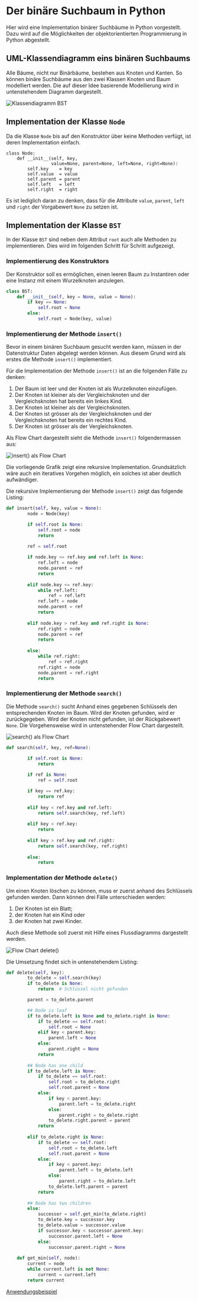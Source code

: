 # Der binäre Suchbaum in Python

Hier wird eine Implementation binärer Suchbäume in Python vorgestellt.
Dazu wird auf die Möglichkeiten der objektorientierten Programmierung in
Python abgestellt.

## UML-Klassendiagramm eins binären Suchbaums

Alle Bäume, nicht nur Binärbäume, bestehen aus Knoten und Kanten. So
können binäre Suchbäume aus den zwei Klassen Knoten und Baum modelliert
werden. Die auf dieser Idee basierende Modellierung wird in
untenstehendem Diagramm dargestellt.

![Klassendiagramm BST](./images/bst_klassendiagramm.svg)

## Implementation der Klasse `Node`

Da die Klasse `Node` bis auf den Konstruktor über keine Methoden
verfügt, ist deren Implementation einfach.

```pyhton
class Node:
    def __init__(self, key,
                 value=None, parent=None, left=None, right=None):
        self.key    = key
        self.value  = value
        self.parent = parent
        self.left   = left
        self.right  = right
```

Es ist lediglich daran zu denken, dass für die Attribute `value`,
`parent`, `left` und `right` der Vorgabewert `None` zu setzen ist.

## Implementation der Klasse `BST`

In der Klasse `BST` sind neben dem Attribut `root` auch alle Methoden zu
implementieren. Dies wird im folgenden Schritt für Schritt aufgezeigt.

### Implementierung des Konstruktors

Der Konstruktor soll es ermöglichen, einen leeren Baum zu Instantiren
oder eine Instanz mit einem Wurzelknoten anzulegen.

```python
class BST:
    def __init__(self, key = None, value = None):
        if key == None:
            self.root = None
        else:
            self.root = Node(key, value)
```

### Implementierung der Methode `insert()`

Bevor in einem binären Suchbaum gesucht werden kann, müssen in der
Datenstruktur Daten abgelegt werden können. Aus diesem Grund wird als
erstes die Methode `insert()` implementiert.

Für die Implementation der Methode `insert()` ist an die folgenden Fälle
zu denken:

1. Der Baum ist leer und der Knoten ist als Wurzelknoten einzufügen.
2. Der Knoten ist kleiner als der Vergleichsknoten und der
   Vergleichsknoten hat bereits ein linkes Kind.
3. Der Knoten ist kleiner als der Vergleichsknoten.
4. Der Knoten ist grösser als der Vergleichsknoten und der
   Vergleichsknoten hat bereits ein rechtes Kind.
5. Der Knoten ist grösser als der Vergleichsknoten.

Als Flow Chart dargestellt sieht die Methode `insert()` folgendermassen
aus:

![`insert()` als Flow Chart](./images/insert_flow_chart.svg)

Die vorliegende Grafik zeigt eine rekursive Implementation.
Grundsätzlich wäre auch ein iteratives Vorgehen möglich, ein solches ist
aber deutlich aufwändiger.

Die rekursive Implementierung der Methode `insert()` zeigt das folgende
Listing:

```Python
def insert(self, key, value = None):
        node = Node(key)

        if self.root is None:
            self.root = node
            return
        
        ref = self.root      

        if node.key <= ref.key and ref.left is None:
            ref.left = node
            node.parent = ref
            return
      
        elif node.key <= ref.key:
            while ref.left:
                ref = ref.left
            ref.left = node
            node.parent = ref
            return
        
        elif node.key > ref.key and ref.right is None:
            ref.right = node
            node.parent = ref
            return
        
        else:
            while ref.right:
                ref = ref.right
            ref.right = node
            node.parent = ref.right
            return
```

### Implementierung der Methode `search()`

Die Methode `search()` sucht Anhand eines gegebenen Schlüssels den
entsprechenden Knoten im Baum. Wird der Knoten gefunden, wird er
zurückgegeben. Wird der Knoten nicht gefunden, ist der Rückgabewert
`None`. Die Vorgehensweise wird in untenstehender Flow Chart
dargestellt.

![`search()` als Flow Chart](./images/search_flot_chart.svg)


```Python
def search(self, key, ref=None):

        if self.root is None:
            return
        
        if ref is None:
            ref = self.root

        if key == ref.key:
            return ref
        
        elif key < ref.key and ref.left:
            return self.search(key, ref.left)
        
        elif key < ref.key:
            return
        
        elif key > ref.key and ref.right:
            return self.search(key, ref.right)
        
        else:
            return
```

### Implementation der Methode `delete()`

Um einen Knoten löschen zu können, muss er zuerst anhand des Schlüssels
gefunden werden. Dann können drei Fälle unterschieden werden:

1. Der Knoten ist ein Blatt;
2. der Knoten hat ein Kind oder
3. der Knoten hat zwei Kinder.

Auch diese Methode soll zuerst mit Hilfe eines Flussdiagramms
dargestellt werden.

![Flow Chart `delete()`](./images/delete_flow_chart.svg)

Die Umsetzung findet sich in untenstehendem Listing:

```Python
def delete(self, key):
        to_delete = self.search(key)
        if to_delete is None:
            return  # Schlüssel nicht gefunden

        parent = to_delete.parent

        ## Node is leaf
        if to_delete.left is None and to_delete.right is None:
            if to_delete == self.root:
                self.root = None
            elif key < parent.key:
                parent.left = None
            else:
                parent.right = None
            return
        
        ## Node has one child
        if to_delete.left is None:
            if to_delete == self.root:
                self.root = to_delete.right
                self.root.parent = None
            else:
                if key < parent.key:
                    parent.left = to_delete.right
                else:
                    parent.right = to_delete.right
                to_delete.right.parent = parent
            return
        
        elif to_delete.right is None:
            if to_delete == self.root:
                self.root = to_delete.left
                self.root.parent = None
            else:
                if key < parent.key:
                    parent.left = to_delete.left
                else:
                    parent.right = to_delete.left
                to_delete.left.parent = parent
            return
        
        ## Node has two children
        else:
            successor = self.get_min(to_delete.right)
            to_delete.key = successor.key
            to_delete.value = successor.value
            if successor.key < successor.parent.key:
                successor.parent.left = None
            else:
                successor.parent.right = None
            
    def get_min(self, node):
        current = node
        while current.left is not None:
            current = current.left
        return current
```

[Anwendungsbeispiel](240604_bst_andwendungsbeipsiel.ipynb)